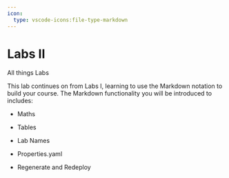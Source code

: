 ```yaml
---
icon:
  type: vscode-icons:file-type-markdown
---
```



# Labs II


All things Labs

This lab continues on from Labs I, learning to use the Markdown notation to build your course. The Markdown functionality you will be introduced to includes:


- Maths


- Tables


- Lab Names


- Properties.yaml


- Regenerate and Redeploy